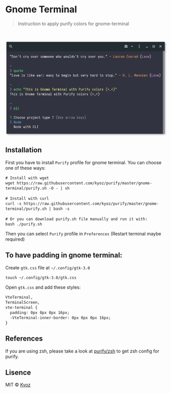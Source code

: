# Gnome Terminal
> Instruction to apply purify colors for gnome-terminal

<br>
<p align="center">
  <img src="../demo/gnome-terminal.png" width="700px">
</p>

## Installation

First you have to install `Purify` profile for gnome terminal. You can choose one of these ways:

```
# Install with wget
wget https://raw.githubusercontent.com/kyoz/purify/master/gnome-terminal/purify.sh -O - | sh

# Install with curl
curl -s https://raw.githubusercontent.com/kyoz/purify/master/gnome-terminal/purify.sh | bash -s

# Or you can download purify.sh file manually and run it with:
bash ./purify.sh
```

Then you can select `Purify` profile in `Preferences` (Restart terminal maybe required)

## To have padding in gnome terminal:

Create `gtk.css` file at `~/.config/gtk-3.0`

```
touch ~/.config/gtk-3.0/gtk.css
```

Open `gtk.css` and add these styles:
```
VteTerminal,
TerminalScreen,
vte-terminal {
  padding: 0px 0px 0px 16px;
  -VteTerminal-inner-border: 0px 0px 0px 16px;
}
```

## References

If you are using zsh, please take a look at [purify/zsh](https://github.com/kyoz/purify/tree/master/zsh) to get zsh config for purify.

## Lisence
MIT © [Kyoz](mailto:banminkyoz@gmail.com)
